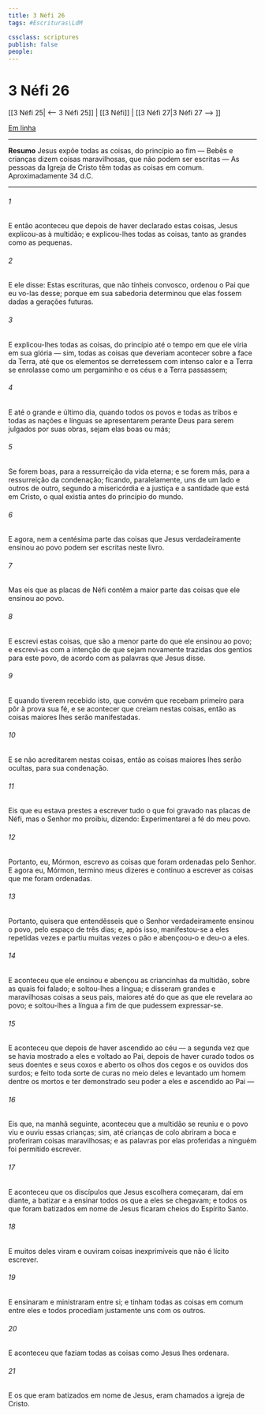 ```yaml
---
title: 3 Néfi 26
tags: #Escrituras\LdM

cssclass: scriptures
publish: false
people:
---
```


# 3 Néfi 26
[[3 Néfi 25| <-- 3 Néfi 25]] | [[3 Néfi]] | [[3 Néfi 27|3 Néfi 27 --> ]]

[Em linha](https://churchofjesuschrist.org/study/scriptures/bofm/3-ne/26?lang=por)

---
__Resumo__
Jesus expõe todas as coisas, do princípio ao fim — Bebês e crianças dizem coisas maravilhosas, que não podem ser escritas — As pessoas da Igreja de Cristo têm todas as coisas em comum. Aproximadamente 34 d.C.

---
###### 1 
E então aconteceu que depois de haver declarado estas coisas, Jesus explicou-as à multidão; e explicou-lhes todas as coisas, tanto as grandes como as pequenas.

###### 2 
E ele disse: Estas escrituras, que não tínheis convosco, ordenou o Pai que eu vo-las desse; porque em sua sabedoria determinou que elas fossem dadas a gerações futuras.

###### 3 
E explicou-lhes todas as coisas, do princípio até o tempo em que ele viria em sua glória — sim, todas as coisas que deveriam acontecer sobre a face da Terra, até que os elementos se derretessem com intenso calor e a Terra se enrolasse como um pergaminho e os céus e a Terra passassem;

###### 4 
E até o grande e último dia, quando todos os povos e todas as tribos e todas as nações e línguas se apresentarem perante Deus para serem julgados por suas obras, sejam elas boas ou más;

###### 5 
Se forem boas, para a ressurreição da vida eterna; e se forem más, para a ressurreição da condenação; ficando, paralelamente, uns de um lado e outros de outro, segundo a misericórdia e a justiça e a santidade que está em Cristo, o qual existia antes do princípio do mundo.

###### 6 
E agora, nem a centésima parte das coisas que Jesus verdadeiramente ensinou ao povo podem ser escritas neste livro.

###### 7 
Mas eis que as placas de Néfi contêm a maior parte das coisas que ele ensinou ao povo.

###### 8 
E escrevi estas coisas, que são a menor parte do que ele ensinou ao povo; e escrevi-as com a intenção de que sejam novamente trazidas dos gentios para este povo, de acordo com as palavras que Jesus disse.

###### 9 
E quando tiverem recebido isto, que convém que recebam primeiro para pôr à prova sua fé, e se acontecer que creiam nestas coisas, então as coisas maiores lhes serão manifestadas.

###### 10 
E se não acreditarem nestas coisas, então as coisas maiores lhes serão ocultas, para sua condenação.

###### 11 
Eis que eu estava prestes a escrever tudo o que foi gravado nas placas de Néfi, mas o Senhor mo proibiu, dizendo: Experimentarei a fé do meu povo.

###### 12 
Portanto, eu, Mórmon, escrevo as coisas que foram ordenadas pelo Senhor. E agora eu, Mórmon, termino meus dizeres e continuo a escrever as coisas que me foram ordenadas.

###### 13 
Portanto, quisera que entendêsseis que o Senhor verdadeiramente ensinou o povo, pelo espaço de três dias; e, após isso, manifestou-se a eles repetidas vezes e partiu muitas vezes o pão e abençoou-o e deu-o a eles.

###### 14 
E aconteceu que ele ensinou e abençou as criancinhas da multidão, sobre as quais foi falado; e soltou-lhes a língua; e disseram grandes e maravilhosas coisas a seus pais, maiores até do que as que ele revelara ao povo; e soltou-lhes a língua a fim de que pudessem expressar-se.

###### 15 
E aconteceu que depois de haver ascendido ao céu — a segunda vez que se havia mostrado a eles e voltado ao Pai, depois de haver curado todos os seus doentes e seus coxos e aberto os olhos dos cegos e os ouvidos dos surdos; e feito toda sorte de curas no meio deles e levantado um homem dentre os mortos e ter demonstrado seu poder a eles e ascendido ao Pai —

###### 16 
Eis que, na manhã seguinte, aconteceu que a multidão se reuniu e o povo viu e ouviu essas crianças; sim, até crianças de colo abriram a boca e proferiram coisas maravilhosas; e as palavras por elas proferidas a ninguém foi permitido escrever.

###### 17 
E aconteceu que os discípulos que Jesus escolhera começaram, daí em diante, a batizar e a ensinar todos os que a eles se chegavam; e todos os que foram batizados em nome de Jesus ficaram cheios do Espírito Santo.

###### 18 
E muitos deles viram e ouviram coisas inexprimíveis que não é lícito escrever.

###### 19 
E ensinaram e ministraram entre si; e tinham todas as coisas em comum entre eles e todos procediam justamente uns com os outros.

###### 20 
E aconteceu que faziam todas as coisas como Jesus lhes ordenara.

###### 21 
E os que eram batizados em nome de Jesus, eram chamados a igreja de Cristo.

